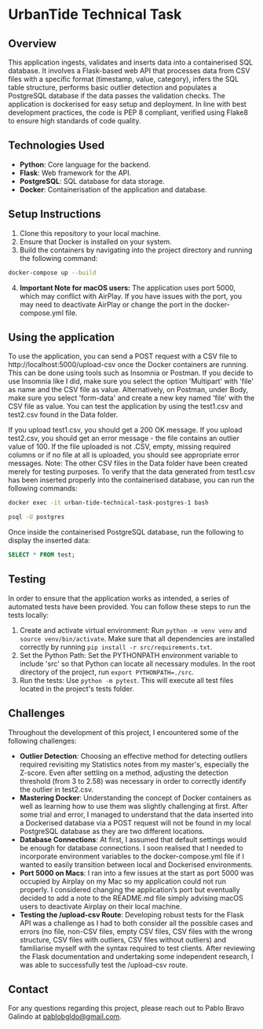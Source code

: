 # UrbanTide Technical Task

## Overview
This application ingests, validates and inserts data into a containerised SQL database. It involves a Flask-based web API that processes data from CSV files with a specific format (timestamp, value, category), infers the SQL table structure, performs basic outlier detection and populates a PostgreSQL database if the data passes the validation checks. The application is dockerised for easy setup and deployment. In line with best development practices, the code is PEP 8 compliant, verified using Flake8 to ensure high standards of code quality.

## Technologies Used
* **Python**: Core language for the backend.  
* **Flask**: Web framework for the API.  
* **PostgreSQL**: SQL database for data storage.  
* **Docker**: Containerisation of the application and database.  

## Setup Instructions
1. Clone this repository to your local machine.
2. Ensure that Docker is installed on your system.
3. Build the containers by navigating into the project directory and running the following command:
```bash
docker-compose up --build
```
4. **Important Note for macOS users:** The application uses port 5000, which may conflict with AirPlay. If you have issues with the port, you may need to deactivate AirPlay or change the port in the docker-compose.yml file.

## Using the application
To use the application, you can send a POST request with a CSV file to http://localhost:5000/upload-csv once the Docker containers are running. This can be done using tools such as Insomnia or Postman. If you decide to use Insomnia like I did, make sure you select the option 'Multipart' with 'file' as name and the CSV file as value. Alternatively, on Postman, under Body, make sure you select 'form-data' and create a new key named 'file' with the CSV file as value. You can test the application by using the test1.csv and test2.csv found in the Data folder. 

If you upload test1.csv, you should get a 200 OK message. If you upload test2.csv, you should get an error message - the file contains an outlier value of 100. If the file uploaded is not .CSV, empty, missing required columns or if no file at all is uploaded, you should see appropriate error messages. Note: The other CSV files in the Data folder have been created merely for testing purposes. To verify that the data generated from test1.csv has been inserted properly into the containerised database, you can run the following commands:
```bash
docker exec -it urban-tide-technical-task-postgres-1 bash
``` 
```bash
psql -U postgres
```  
Once inside the containerised PostgreSQL database, run the following to display the inserted data:
```sql
SELECT * FROM test;
```

## Testing
In order to ensure that the application works as intended, a series of automated tests have been provided. You can follow these steps to run the tests locally:

1. Create and activate virtual environment: Run ```python -m venv venv``` and ```source venv/bin/activate```. Make sure that all dependencies are installed correctly by running ```pip install -r src/requirements.txt```.
2. Set the Python Path: Set the PYTHONPATH environment variable to include 'src' so that Python can locate all necessary modules. In the root directory of the project, run ```export PYTHONPATH=./src```.
3. Run the tests: Use ```python -m pytest```. This will execute all test files located in the project's tests folder.

## Challenges
Throughout the development of this project, I encountered some of the following challenges:

* **Outlier Detection**: Choosing an effective method for detecting outliers required revisiting my Statistics notes from my master's, especially the Z-score. Even after settling on a method, adjusting the detection threshold (from 3 to 2.58) was necessary in order to correctly identify the outlier in test2.csv.
* **Mastering Docker**: Understanding the concept of Docker containers as well as learning how to use them was slightly challenging at first. After some trial and error, I managed to understand that the data inserted into a Dockerised database via a POST request will not be found in my local PostgreSQL database as they are two different locations.
* **Database Connections**: At first, I assumed that default settings would be enough for database connections. I soon realised that I needed to incorporate environment variables to the docker-compose.yml file if I wanted to easily transition between local and Dockerised environments.
* **Port 5000 on Macs**: I ran into a few issues at the start as port 5000 was occupied by Airplay on my Mac so my application could not run properly. I considered changing the application’s port but eventually decided to add a note to the README.md file simply advising macOS users to deactivate Airplay on their local machine.
* **Testing the /upload-csv Route**: Developing robust tests for the Flask API was a challenge as I had to both consider all the possible cases and errors (no file, non-CSV files, empty CSV files, CSV files with the wrong structure, CSV files with outliers, CSV files without outliers) and familiarise myself with the syntax required to test clients. After reviewing the Flask documentation and undertaking some independent research, I was able to successfully test the /upload-csv route.

## Contact
For any questions regarding this project, please reach out to Pablo Bravo Galindo at pablobgldo@gmail.com.
